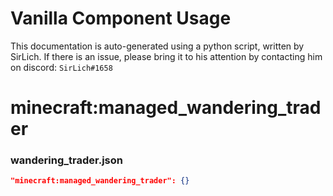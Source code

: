 # Vanilla Component Usage
This documentation is auto-generated using a python script, written by SirLich. If there is an issue, please bring it to his attention by contacting him on discord: `SirLich#1658`

# minecraft:managed_wandering_trader
### wandering_trader.json
```JSON
"minecraft:managed_wandering_trader": {}
```

